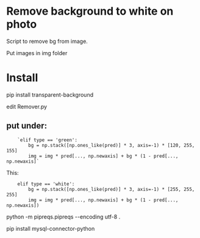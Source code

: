 # Remove background to white on photo

Script to remove bg from image.

Put images in img folder
# Install
pip install transparent-background

edit Remover.py

## put under:

        `elif type == 'green':
            bg = np.stack([np.ones_like(pred)] * 3, axis=-1) * [120, 255, 155]
            img = img * pred[..., np.newaxis] + bg * (1 - pred[..., np.newaxis]`

This:

        elif type == 'white':
            bg = np.stack([np.ones_like(pred)] * 3, axis=-1) * [255, 255, 255]
            img = img * pred[..., np.newaxis] + bg * (1 - pred[..., np.newaxis])



python -m  pipreqs.pipreqs --encoding utf-8  . 

pip install mysql-connector-python